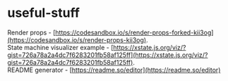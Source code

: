 # useful-stuff
Render props - [https://codesandbox.io/s/render-props-forked-kii3og](https://codesandbox.io/s/render-props-kii3og).  
State machine visualizer example - [https://xstate.js.org/viz/?gist=726a78a2a4dc7f6283201fb58af125ff](https://xstate.js.org/viz/?gist=726a78a2a4dc7f6283201fb58af125ff).  
README generator - [https://readme.so/editor](https://readme.so/editor)

